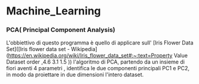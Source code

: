 # Machine_Learning

### PCA( Principal Component Analysis)

L'obbiettivo di questo programma è quello di applicare sull' [Iris Flower Data Set]([Iris flower data set - Wikipedia](https://en.wikipedia.org/wiki/Iris_flower_data_set#:~:text=Property Value  Dataset order   ,4.6   3.1   1.5 )) l'algoritmo di PCA, partendo da un insieme di fiori aventi 4 parametri , identifica le due componenti principali PC1 e PC2, in modo da proiettare in due dimensioni l'intero dataset. 